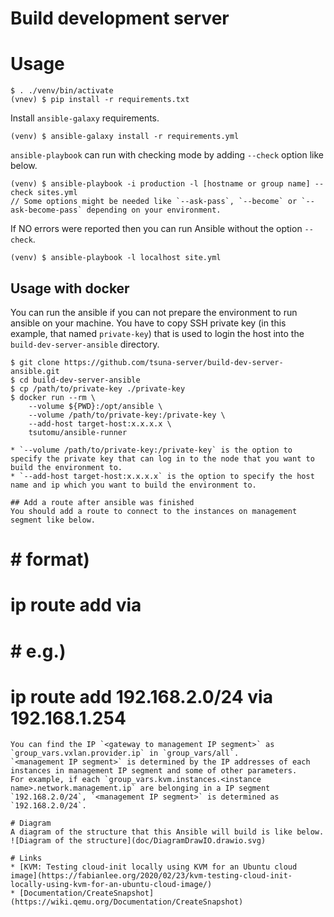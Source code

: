 # Build development server

# Usage

```
$ . ./venv/bin/activate
(vnev) $ pip install -r requirements.txt
```

Install `ansible-galaxy` requirements.

```
(venv) $ ansible-galaxy install -r requirements.yml
```


`ansible-playbook` can run with checking mode by adding `--check` option like below.

```
(venv) $ ansible-playbook -i production -l [hostname or group name] --check sites.yml
// Some options might be needed like `--ask-pass`, `--become` or `--ask-become-pass` depending on your environment.
```

If NO errors were reported then you can run Ansible without the option `--check`.

```
(venv) $ ansible-playbook -l localhost site.yml
```

## Usage with docker
You can run the ansible if you can not prepare the environment to run ansible on your machine.
You have to copy SSH private key (in this example, that named `private-key`) that is used to login the host into the `build-dev-server-ansible` directory.

```
$ git clone https://github.com/tsuna-server/build-dev-server-ansible.git
$ cd build-dev-server-ansible
$ cp /path/to/private-key ./private-key
$ docker run --rm \
    --volume ${PWD}:/opt/ansible \
    --volume /path/to/private-key:/private-key \
    --add-host target-host:x.x.x.x \
    tsutomu/ansible-runner

* `--volume /path/to/private-key:/private-key` is the option to specify the private key that can log in to the node that you want to build the environment to.
* `--add-host target-host:x.x.x.x` is the option to specify the host name and ip which you want to build the environment to.

## Add a route after ansible was finished
You should add a route to connect to the instances on management segment like below.

```
# # format)
# ip route add <management IP segment> via <gateway to management IP segment>
# # e.g.)
# ip route add 192.168.2.0/24 via 192.168.1.254
```
You can find the IP `<gateway to management IP segment>` as `group_vars.vxlan.provider.ip` in `group_vars/all`.  
`<management IP segment>` is determined by the IP addresses of each instances in management IP segment and some of other parameters.
For example, if each `group_vars.kvm.instances.<instance name>.network.management.ip` are belonging in a IP segment `192.168.2.0/24`, `<management IP segment>` is determined as `192.168.2.0/24`.

# Diagram
A diagram of the structure that this Ansible will build is like below.  
![Diagram of the structure](doc/DiagramDrawIO.drawio.svg)

# Links
* [KVM: Testing cloud-init locally using KVM for an Ubuntu cloud image](https://fabianlee.org/2020/02/23/kvm-testing-cloud-init-locally-using-kvm-for-an-ubuntu-cloud-image/)
* [Documentation/CreateSnapshot](https://wiki.qemu.org/Documentation/CreateSnapshot)

